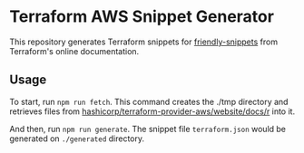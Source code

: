 # Terraform AWS Snippet Generator

This repository generates Terraform snippets for [friendly-snippets](https://github.com/rafamadriz/friendly-snippets) from Terraform's online documentation.

## Usage

To start, run `npm run fetch`. This command creates the ./tmp directory and retrieves files from [hashicorp/terraform-provider-aws/website/docs/r](https://github.com/hashicorp/terraform-provider-aws/tree/main/website/docs/r) into it.

And then, run `npm run generate`. The snippet file `terraform.json` would be generated on `./generated` directory.

